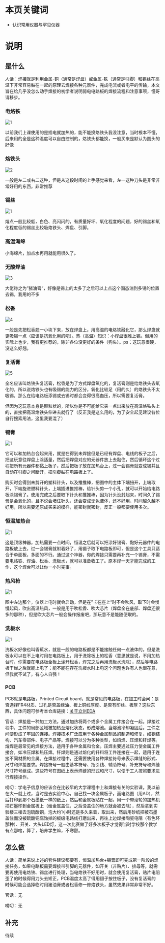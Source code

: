 # 本页关键词

- 认识常用仪器与罕见仪器

# 说明

## 是什么

人话：焊接就是利用金属-铜（通常是焊盘）或金属-铁（通常是引脚）和锡丝在高温下非常容易黏在一起的原理去焊接各种元器件，完成电流或者电平的传输，本文旨在给几乎没怎么动手焊接的初学者说明弱电电路板的焊接流程和注意事项，懂哥请移步。

### 电烙铁

![1](./image/dian_lao_tie.png)

以前我们上课使用的是插电就加热的，能不能换烙铁头我没注意，当时根本不懂，后来用的全是这种温度可以自由控制的，烙铁头都能换，一般买来是默认为圆头的好像

### 烙铁头

![2](./image/lao_tie_tou.png)

一般是左二或右二这种，但是从这段时间的上手感觉来看，左一这种刀头是非常非常好用的东西，非常推荐

### 锡丝

![1](./image/xi_si.png)

熔点一般比较低，白色、亮闪闪的，有质量好坏、氧化程度的问题，好的锡丝和氧化程度低的锡丝比较吸烙铁头、焊盘、引脚。

### 高温海绵

小海绵片，加点水再用就能用很久了。

### 无酸焊油

![3](./image/han_you.png)

大佬称之为”猪油膏“，好像是锡上的太多了之后可以上点这个固态油到多锡的位置去锡，我用的不多

### 松香

![4](./image/song_xiang.png)

一般是先把松香翘一小块下来，放在焊盘上，用高温的电烙铁融化它，那么焊盘就更吸锡一点（应该是抗氧化用的吧）。热（高温）知识：小焊盘很难上锡。但用的实际上也少，我有更推荐的，除非各位没更好的条件（狗头）。ps：这玩意很硬，没这么好翘。

### 复活膏

![5](./image/fu_huo.png)



全名应该叫烙铁头复活膏，松香是为了方式焊盘氧化的，复活膏则是给烙铁头去氧化的，所以说烙铁头也有吸锡的能力的区分，氧化比较足（用的久）的烙铁头不太吸锡，那么在给电路板添锡或去锡时都会变得很高血压，所以需要复活膏。

但因为这玩意本身是颗粒状的，所以你是不可能给它夹一点出来放在高温烙铁头上的，直接把高温烙铁头伸进去就行了（反正我是这么用的，为了安全起见建议各位自行搜索用法，这里我要混了）

### 锡膏

![1](./image/xi_gao.png)

它可以和加热台合起来用，就是在得到未焊接但是已经有焊盘、电线的板子之后，把这玩意往焊盘上涂适量，然后把焊盘对应的元器件放上去黏住，然后循环这个过程把所有元器件都黏上板子，然后把板子放在加热台上，过一会锡膏就变成锡并且自动在引脚之间断开，把引脚黏在电路板上了。

购买时会得到未剪开的塑料针头，以及推推棒，把图中的主体下端扭开，上端取开，下端旋进塑料针头，上端插进推推棒，给针头剪一个小孔，就可以开始给电路板涂锡膏了。使用完成之后要取下针头和推推棒，因为针头没封起来，时间久了锡膏是会氧化的，且不说会堵住针头，还会变成无色液体，还不好用，时间越久越不好用，所以需要还原成买来的模样，能密封就密封，反正一般都要使用多次。

### 恒温加热台

![1](./image/jia_re_tai.png)

这是顶级神器，加热需要一点时间，恒温之后就可以把涂好锡膏、黏好元器件的电路板放上去，过一会锡膏就附着好了，用镊子取下电路板即可，但是这个工具只适合于单面板，多面的不行。通过这个神器，你的焊接只需要再补充一个锡膏，不需要电烙铁、焊油、松香、洗板水，就可以准备收工了。原本焊一天才能完成的工作，这个焊台可以让你一小时完事。

### 热风枪

![1](./image/re_feng_qiang.png)

图中左边那个，仪器上电时就会启动，但是在”卡在座上“时不会吹风，取下时会慢慢起风，吹出高温热风，一般是用于吹松香、吹大芯片（焊盘全在底部、焊盘还很多的那种），但是吹大芯片一般会操作报废吧，那玩意不是能随便取的。

### 洗板水

![1](./image/xi_ban_shui.png)

洗板水好像也叫香蕉水，就是一般的电路板都是不能接触任何一点液体的，但是洗板水可以在不上电时用在电路板上，用于洗除板上的松香（意思就是说，不用加热台时，你需要在电路板全板上涂开松香，焊完之后再用洗板水洗除），然后等电路板干燥之后就能上电了；能不能在存在洗板水时上电这个问题也许有人也很在意，但我就不试了，有心人自强！

### PCB

PCB就是电路板，Printed Circuit board，就是常见的电路板，在加工时会问：是否选择FR4材质、过孔是否盖绿油、板上铜线厚度、是否有印丝、板厚？这些东西，具体问题可参考本仓库链接：[关于立创EDA](../关于立创EDA/Readme.md)



官话：焊接是一种加工方法，通过加热将两个或多个金属工件接合在一起。焊接过程中，工件的局部区域被加热至熔化状态，形成熔池。当熔池冷却凝固后，工件之间便形成了牢固的连接。焊接技术广泛应用于各种金属制品的制造和修复，如钢结构、汽车零部件、电子产品等。焊接可以分为多种类型，如熔焊、压焊和钎焊等。熔焊是最常见的焊接方法，适用于各种金属和合金。压焊主要通过压力使金属工件接合，如冷压焊和热压焊。钎焊则是通过熔化的钎料将工件连接在一起，适用于连接不同材质的金属。在焊接过程中，还需要使用各种焊接符号来表示焊缝的形式、尺寸和焊接要求。焊接符号一般由基本符号、指引线、辅助符号、补充符号和焊缝尺寸符号组成。这些符号在图纸上表示焊缝的形式和尺寸，以便于工人按照要求进行焊接操作。

唠叨：学电子信息的应该会在比较早的大学课程中上和焊接有关的实验课，我以前在大一就上过，当时是去实验中心，自己找一块金属板子，画电路图（用AD），然后打印到那个石墨纸一样的纸上，然后和金属板贴在一起，用一个带滚轮的加热机把石墨印到金属板上（给金属盖住，之后没盖住的地方就会被去除），然后拿到实验楼三楼去泡硫酸铜，泡大约1小时还是多久来着，取出来，然后用砂纸把被石墨盖住而没被硫酸铜腐蚀掉的板级电路线打磨出来，再往上边焊接陶瓷电阻（有色环那种）、开关、大头LED灯，这一次比赛做了好多次板子才觉得当时学校那个教学有点那啥，算了，培养学生嘛，不寒颤。

## 怎么做

人话：简单来说上述的套件建议都要有，恒温加热台+锡膏即可完成第一阶段的焊接任务，如果电路板需要焊接带引脚的元器件，如开关（非贴片）、排母等，就需要再使用电烙铁、锡丝进行处理，当电烙铁不好用时，就会使用复活膏，贴片电阻歪了的时候得用刀头去矫正，PCB温度太高了得用镊子按住板子，没有复活膏的时候可能会选择临时用猪油膏或者松香修一修烙铁头，虽然效果非常非常不好。

官话：无

唠叨：无

## 补充

待续